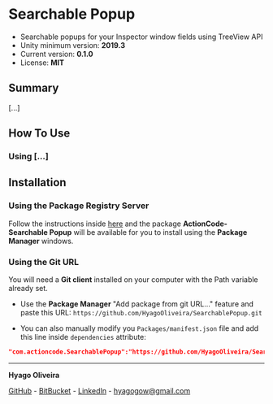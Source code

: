 # Searchable Popup

* Searchable popups for your Inspector window fields using TreeView API
* Unity minimum version: **2019.3**
* Current version: **0.1.0**
* License: **MIT**

## Summary

[...]

## How To Use

### Using [...]

## Installation

### Using the Package Registry Server

Follow the instructions inside [here](https://cutt.ly/ukvj1c8) and the package **ActionCode-Searchable Popup** 
will be available for you to install using the **Package Manager** windows.

### Using the Git URL

You will need a **Git client** installed on your computer with the Path variable already set. 

- Use the **Package Manager** "Add package from git URL..." feature and paste this URL: `https://github.com/HyagoOliveira/SearchablePopup.git`

- You can also manually modify you `Packages/manifest.json` file and add this line inside `dependencies` attribute: 

```json
"com.actioncode.SearchablePopup":"https://github.com/HyagoOliveira/SearchablePopup.git"
```

---

**Hyago Oliveira**

[GitHub](https://github.com/HyagoOliveira) -
[BitBucket](https://bitbucket.org/HyagoGow/) -
[LinkedIn](https://www.linkedin.com/in/hyago-oliveira/) -
<hyagogow@gmail.com>